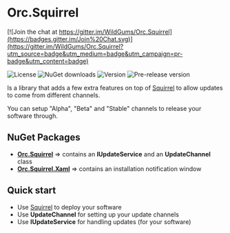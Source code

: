 Orc.Squirrel
===============

[![Join the chat at https://gitter.im/WildGums/Orc.Squirrel](https://badges.gitter.im/Join%20Chat.svg)](https://gitter.im/WildGums/Orc.Squirrel?utm_source=badge&utm_medium=badge&utm_campaign=pr-badge&utm_content=badge)

![License](https://img.shields.io/github/license/wildgums/orc.squirrel.svg)
![NuGet downloads](https://img.shields.io/nuget/dt/orc.squirrel.svg)
![Version](https://img.shields.io/nuget/v/orc.squirrel.svg)
![Pre-release version](https://img.shields.io/nuget/vpre/orc.squirrel.svg)

Is a library that adds a few extra features on top of [Squirrel](https://github.com/Squirrel/Squirrel.Windows) to allow updates to come from different channels.

You can setup "Alpha", "Beta" and "Stable" channels to release your software through.

NuGet Packages
----------------

- **[Orc.Squirrel](http://www.nuget.org/packages/Orc.Squirrel/)** => contains an **IUpdateService** and an **UpdateChannel** class
- **[Orc.Squirrel.Xaml](http://www.nuget.org/packages/Orc.Squirrel.Xaml/)** => contains an installation notification window

Quick start
------------

- Use [Squirrel](https://github.com/Squirrel/Squirrel.Windows) to deploy your software
- Use **UpdateChannel** for setting up your update channels
- Use **IUpdateService** for handling updates (for your software)

